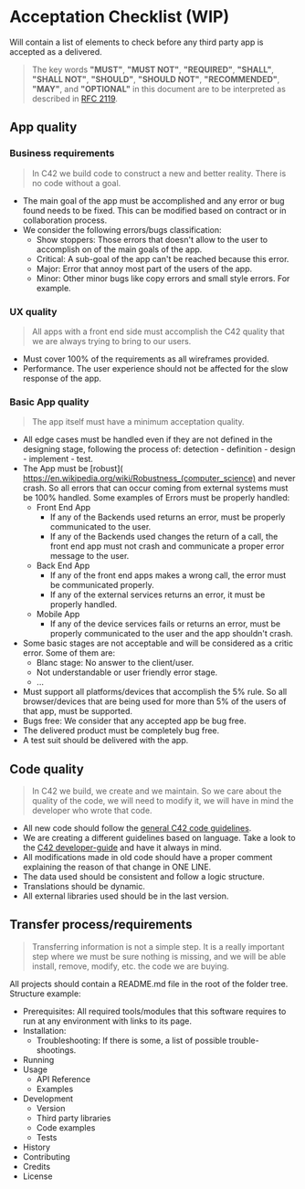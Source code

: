 # Acceptation Checklist (WIP)

Will contain a list of elements to check before any third party app is accepted as a delivered.

> The key words **"MUST"**, **"MUST NOT"**, **"REQUIRED"**, **"SHALL"**, **"SHALL NOT"**, **"SHOULD"**, **"SHOULD NOT"**, **"RECOMMENDED"**, **"MAY"**, and **"OPTIONAL"** in this document are to be interpreted as described in [RFC 2119](https://www.ietf.org/rfc/rfc2119.txt).

## App quality

### Business requirements

> In C42 we build code to construct a new and better reality. There is no code without a goal.

* The main goal of the app must be accomplished and any error or bug found needs to be fixed. This can be modified based on contract or in collaboration process.
* We consider the following errors/bugs classification:
   *  Show stoppers: Those errors that doesn't allow to the user to accomplish on of the main goals of the app.
   * Critical: A sub-goal of the app can't be reached because this error.
   * Major: Error that annoy most part of the users of the app.
   * Minor: Other minor bugs like copy errors and small style errors. For example.

### UX quality

> All apps with a front end side must accomplish the C42 quality that we are always trying to bring to our users.

* Must cover 100% of the requirements as all wireframes provided.
* Performance. The user experience should not be affected for the slow response of the app.

### Basic App quality

> The app itself must have a minimum acceptation quality.

* All edge cases must be handled even if they are not defined in the designing stage, following the process of: detection - definition - design - implement - test.
* The App must be [robust]( https://en.wikipedia.org/wiki/Robustness_(computer_science) and never crash. So all errors that can occur coming from external systems must be 100% handled. Some examples of Errors must be properly handled:
  * Front End App
      * If any of the Backends used returns an error, must be properly communicated to the user.
      * If any of the Backends used changes the return of a call, the front end app must not crash and communicate a proper error message to the user.
  * Back End App
      * If any of the front end apps makes a wrong call, the error must be communicated properly.
      * If any of the external services returns an error, it must be properly handled.
  * Mobile App
      * If any of the device services fails or returns an error, must be properly communicated to the user and the app shouldn't crash.
* Some basic stages are not acceptable and will be considered as a critic error. Some of them are:
  * Blanc stage: No answer to the client/user.
  * Not understandable or user friendly error stage.
  * ...
* Must support all platforms/devices that accomplish the 5% rule. So all browser/devices that are being used for more than 5% of the users of that app, must be supported.
* Bugs free: We consider that any accepted app be bug free.
* The delivered product must be completely bug free.
* A test suit should be delivered with the app.

## Code quality

> In C42 we build, we create and we maintain. So we care about the quality of the code, we will need to modify it, we will have in mind the developer who wrote that code.

* All new code should follow the [general C42 code guidelines](https://github.com/calendar42/developer-guide/tree/master/general-coding-style-guide).
* We are creating a different guidelines based on language. Take a look to the [C42 developer-guide](https://github.com/calendar42/developer-guide) and have it always in mind.
* All modifications made in old code should have a proper comment explaining the reason of that change in ONE LINE.
* The data used should be consistent and follow a logic structure.
* Translations should be dynamic.
* All external libraries used should be in the last version.

## Transfer process/requirements

> Transferring information is not a simple step. It is a really important step where we must be sure nothing is missing, and we will be able install, remove, modify, etc. the code we are buying.

All projects should contain a README.md file in the root of the folder tree.
Structure example:

* Prerequisites: All required tools/modules that this software requires to run at any environment with links to its page.
* Installation:
	* Troubleshooting: If there is some, a list of possible trouble-shootings.
* Running
* Usage
	* API Reference
	* Examples
* Development
	* Version
	* Third party libraries
	* Code examples
	* Tests
* History
* Contributing
* Credits
* License
